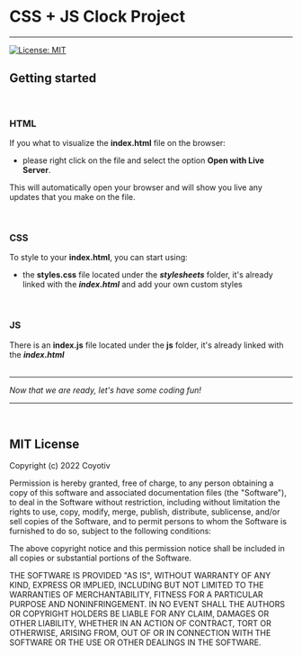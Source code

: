 # CSS + JS Clock Project

---   
 
[![License: MIT](https://img.shields.io/badge/License-MIT-yellow.svg)](https://opensource.org/licenses/MIT)
&nbsp;  

## Getting started  
&nbsp;

### HTML  

  If you what to visualize the **index.html** file on the browser: 
  - please right click on the file and select the option **Open with Live Server**.  
    
  This will automatically open your browser and will show you live any updates that you make on the file.
  <p>&nbsp;</p>  

### CSS

To style to your **index.html**, you can start using: 
- the **styles.css** file located under the **_stylesheets_** folder, it's already linked with the **_index.html_** and add your own custom styles
<p>&nbsp;</p>  

### JS

There is an **index.js** file located under the **js** folder, it's already linked with the **_index.html_**  
&nbsp;  

---

_Now that we are ready, let's have some coding fun!_  

---

&nbsp;
## MIT License

Copyright (c) 2022 Coyotiv

Permission is hereby granted, free of charge, to any person obtaining a copy
of this software and associated documentation files (the "Software"), to deal
in the Software without restriction, including without limitation the rights
to use, copy, modify, merge, publish, distribute, sublicense, and/or sell
copies of the Software, and to permit persons to whom the Software is
furnished to do so, subject to the following conditions:

The above copyright notice and this permission notice shall be included in all
copies or substantial portions of the Software.

THE SOFTWARE IS PROVIDED "AS IS", WITHOUT WARRANTY OF ANY KIND, EXPRESS OR
IMPLIED, INCLUDING BUT NOT LIMITED TO THE WARRANTIES OF MERCHANTABILITY,
FITNESS FOR A PARTICULAR PURPOSE AND NONINFRINGEMENT. IN NO EVENT SHALL THE
AUTHORS OR COPYRIGHT HOLDERS BE LIABLE FOR ANY CLAIM, DAMAGES OR OTHER
LIABILITY, WHETHER IN AN ACTION OF CONTRACT, TORT OR OTHERWISE, ARISING FROM,
OUT OF OR IN CONNECTION WITH THE SOFTWARE OR THE USE OR OTHER DEALINGS IN THE
SOFTWARE.
